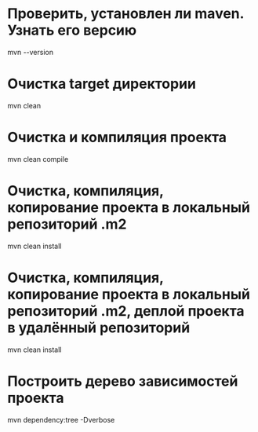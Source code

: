 # Проверить, установлен ли maven. Узнать его версию
mvn --version

# Очистка target директории
mvn clean

# Очистка и компиляция проекта
mvn clean compile

# Очистка, компиляция, копирование проекта в локальный репозиторий .m2
mvn clean install

# Очистка, компиляция, копирование проекта в локальный репозиторий .m2, деплой проекта в удалённый репозиторий
mvn clean install

# Построить дерево зависимостей проекта
mvn dependency:tree -Dverbose